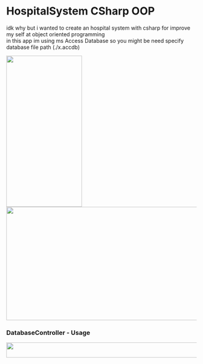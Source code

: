 # HospitalSystem CSharp OOP
idk why but i wanted to create an hospital system with csharp for improve my self at object oriented programming  
in this app im using ms Access Database
so you might be need specify database file path (./x.accdb)
  
<div>
<img src="https://user-images.githubusercontent.com/68808212/208061091-2533e0af-25e0-4b89-abdb-67ce3c715b96.png" float="left" width="200px" height="400px">
<img src="https://user-images.githubusercontent.com/68808212/208061942-4fc2eb8c-9227-45e3-af14-e474cf4dc37a.png" width="600px" height="300px">
  <div>
  <h3>DatabaseController - Usage</h3>
  <img src="https://user-images.githubusercontent.com/68808212/208063203-6f06c66a-05ea-4b69-b533-adea1eefd6ee.png" width="600px" height="40px">
  </div>
</div>

